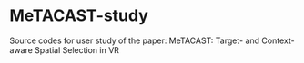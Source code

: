 # MeTACAST-study
Source codes for user study of the paper: MeTACAST: Target- and Context-aware Spatial Selection in VR
